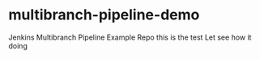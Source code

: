 # multibranch-pipeline-demo
Jenkins Multibranch Pipeline Example Repo 
this is the test 
Let see how it doing
